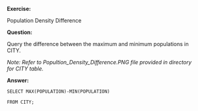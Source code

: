 **Exercise:** 

Population Density Difference

**Question:** 

Query the difference between the maximum and minimum populations in CITY.

*Note: Refer to Popultion_Density_Difference.PNG file provided in directory for CITY table.*

**Answer:** 

	SELECT MAX(POPULATION)-MIN(POPULATION)

	FROM CITY;
